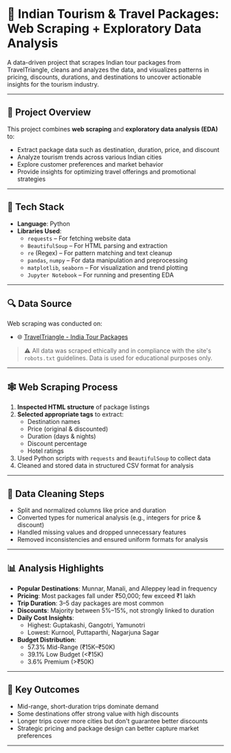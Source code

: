 
# 🧭 Indian Tourism & Travel Packages: Web Scraping + Exploratory Data Analysis

A data-driven project that scrapes Indian tour packages from TravelTriangle, cleans and analyzes the data, and visualizes patterns in pricing, discounts, durations, and destinations to uncover actionable insights for the tourism industry.

---

## 📌 Project Overview

This project combines **web scraping** and **exploratory data analysis (EDA)** to:

- Extract package data such as destination, duration, price, and discount
- Analyze tourism trends across various Indian cities
- Explore customer preferences and market behavior
- Provide insights for optimizing travel offerings and promotional strategies

---

## 🧰 Tech Stack

- **Language**: Python
- **Libraries Used**:
  - `requests` – For fetching website data
  - `BeautifulSoup` – For HTML parsing and extraction
  - `re` (Regex) – For pattern matching and text cleanup
  - `pandas`, `numpy` – For data manipulation and preprocessing
  - `matplotlib`, `seaborn` – For visualization and trend plotting
  - `Jupyter Notebook` – For running and presenting EDA

---

## 🔍 Data Source

Web scraping was conducted on:

- 🌐 [TravelTriangle - India Tour Packages](https://traveltriangle.com/tour-packages/india)

> ⚠️ All data was scraped ethically and in compliance with the site's `robots.txt` guidelines. Data is used for educational purposes only.

---

## 🕸️ Web Scraping Process

1. **Inspected HTML structure** of package listings
2. **Selected appropriate tags** to extract:
   - Destination names
   - Price (original & discounted)
   - Duration (days & nights)
   - Discount percentage
   - Hotel ratings
3. Used Python scripts with `requests` and `BeautifulSoup` to collect data
4. Cleaned and stored data in structured CSV format for analysis

---

## 🧹 Data Cleaning Steps

- Split and normalized columns like price and duration
- Converted types for numerical analysis (e.g., integers for price & discount)
- Handled missing values and dropped unnecessary features
- Removed inconsistencies and ensured uniform formats for analysis

---

## 📊 Analysis Highlights

- **Popular Destinations**: Munnar, Manali, and Alleppey lead in frequency
- **Pricing**: Most packages fall under ₹50,000; few exceed ₹1 lakh
- **Trip Duration**: 3–5 day packages are most common
- **Discounts**: Majority between 5%–15%, not strongly linked to duration
- **Daily Cost Insights**:
  - Highest: Guptakashi, Gangotri, Yamunotri
  - Lowest: Kurnool, Puttaparthi, Nagarjuna Sagar
- **Budget Distribution**:
  - 57.3% Mid-Range (₹15K–₹50K)
  - 39.1% Low Budget (<₹15K)
  - 3.6% Premium (>₹50K)

---

## 🎯 Key Outcomes

- Mid-range, short-duration trips dominate demand
- Some destinations offer strong value with high discounts
- Longer trips cover more cities but don't guarantee better discounts
- Strategic pricing and package design can better capture market preferences

---



